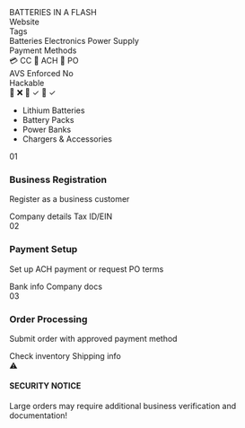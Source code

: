 <div class="guide-container">
  <div class="cyber-grid"></div>
  
  <div class="guide-header">
    <div class="neon-text" data-text="BATTERIES IN A FLASH">BATTERIES IN A FLASH</div>
    <div class="cyber-line"></div>
  </div>

  <div class="guide-info">
    <AccordionItem type="cyber" title="Target Information:" icon="🎯" status="QUICKBOOKS EINVOICE">
      <div class="info-grid">
        <div class="info-item">
          <span class="label">Website</span>
          <WebsiteMetadata url="https://www.batteriesinaflash.com" />
        </div>
        <div class="info-item">
          <span class="label">Tags</span>
          <div class="tags">
            <span class="tag">Batteries</span>
            <span class="tag">Electronics</span>
            <span class="tag">Power Supply</span>
          </div>
        </div>
        <div class="info-item">
          <span class="label">Payment Methods</span>
          <div class="payment-methods">
            <span class="payment-chip" title="Credit Card">
              <span class="chip-icon">💳</span>
              <span class="chip-text">CC</span>
            </span>
            <span class="payment-chip" title="Bank Transfer">
              <span class="chip-icon">🏦</span>
              <span class="chip-text">ACH</span>
            </span>
            <span class="payment-chip" title="Purchase Order">
              <span class="chip-icon">📄</span>
              <span class="chip-text">PO</span>
            </span>
          </div>
        </div>
        <div class="info-item">
          <span class="label">AVS Enforced</span>
          <span class="value no">No</span>
        </div>
        <div class="info-item">
          <span class="label">Hackable</span>
          <div class="hackable-options">
            <span class="option unavailable" title="Email Access">📧 ❌</span>
            <span class="option" title="Direct Access">🔑 ✓</span>
            <span class="option" title="Cookie Access">🍪 ✓</span>
          </div>
        </div>
      </div>
    </AccordionItem>
  </div>

  <div class="guide-content">
    <AccordionItem type="neon" title="Product Categories" icon="📋" status="INFO">
      <ul class="requirements-list">
        <li>Lithium Batteries</li>
        <li>Battery Packs</li>
        <li>Power Banks</li>
        <li>Chargers & Accessories</li>
      </ul>
    </AccordionItem>
    <AccordionItem type="hologram" title="Step-by-Step Guide" icon="📝" status="GUIDE">
      <div class="steps">
        <div class="step">
          <div class="step-number">01</div>
          <div class="step-content">
            <h3>Business Registration</h3>
            <p>Register as a business customer</p>
            <div class="step-notes">
              <span class="note">Company details</span>
              <span class="note">Tax ID/EIN</span>
            </div>
          </div>
        </div>
        <div class="step">
          <div class="step-number">02</div>
          <div class="step-content">
            <h3>Payment Setup</h3>
            <p>Set up ACH payment or request PO terms</p>
            <div class="step-notes">
              <span class="note">Bank info</span>
              <span class="note">Company docs</span>
            </div>
          </div>
        </div>
        <div class="step">
          <div class="step-number">03</div>
          <div class="step-content">
            <h3>Order Processing</h3>
            <p>Submit order with approved payment method</p>
            <div class="step-notes">
              <span class="note">Check inventory</span>
              <span class="note">Shipping info</span>
            </div>
          </div>
        </div>
      </div>
    </AccordionItem>
  </div>

  <div class="guide-warnings">
    <div class="warning-card">
      <div class="warning-icon">
        <div class="warning-circle">
          <span class="warning-symbol">⚠️</span>
        </div>
      </div>
      <div class="warning-content">
        <h4 class="glitch-text" data-text="SECURITY NOTICE">SECURITY NOTICE</h4>
        <p>Large orders may require additional business verification and documentation!</p>
      </div>
      <div class="warning-scanner"></div>
    </div>
  </div>
</div>

<style>
/* Same styles as APSX guide */
</style>
